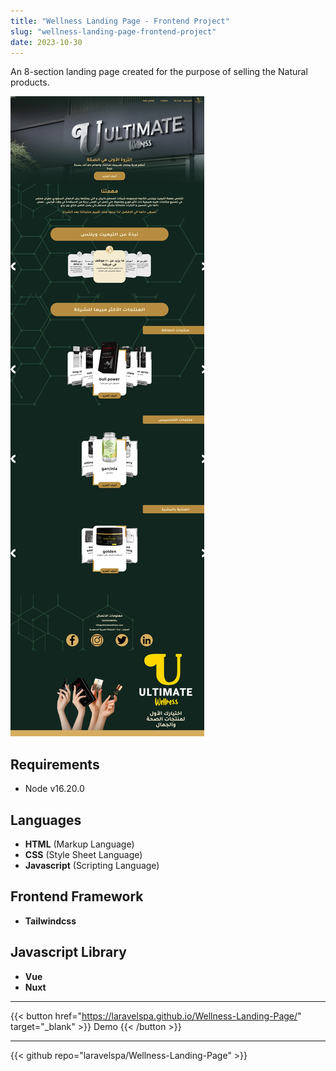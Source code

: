 ```yaml
---
title: "Wellness Landing Page - Frontend Project"
slug: "wellness-landing-page-frontend-project"
date: 2023-10-30
---
```

An 8-section landing page created for the purpose of selling the Natural products.


![Wellness Landing Page](/img/portfolio/wellness-landing-page/full-page.jpeg "Wellness Landing Page")

## Requirements
- Node v16.20.0

## Languages
- **HTML** (Markup Language)
- **CSS** (Style Sheet Language)
- **Javascript** (Scripting Language)

## Frontend Framework
- **Tailwindcss**

## Javascript Library
- **Vue**
- **Nuxt**

---
{{< button href="https://laravelspa.github.io/Wellness-Landing-Page/" target="_blank" >}}
Demo
{{< /button >}}

---
{{< github repo="laravelspa/Wellness-Landing-Page" >}}

